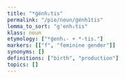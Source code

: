 ```yaml
---
title: "*ǵénh₁tis"
permalink: "/pie/noun/ǵénh1tis"
lemma_to_sort: "g'enh₁tis"
klass: noun
etymology: ["*ǵenh₁- +‎ *-tis."]
markers: [["f", "feminine gender"]]
synonyms: []
definitions: ["birth", "production"]
topics: []
---
```

